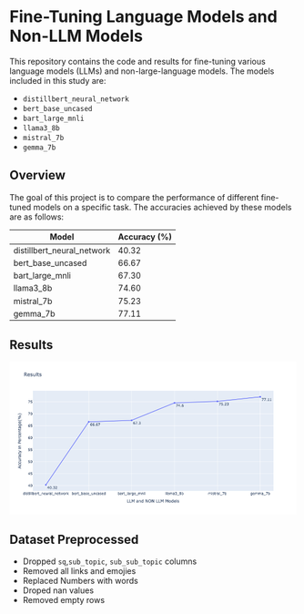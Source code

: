 # Fine-Tuning Language Models and Non-LLM Models

This repository contains the code and results for fine-tuning various language models (LLMs) and non-large-language models. The models included in this study are:

- `distillbert_neural_network`
- `bert_base_uncased`
- `bart_large_mnli`
- `llama3_8b`
- `mistral_7b`
- `gemma_7b`

## Overview

The goal of this project is to compare the performance of different fine-tuned models on a specific task. The accuracies achieved by these models are as follows:

| Model                   | Accuracy (%) |
|-------------------------|--------------|
| distillbert_neural_network | 40.32        |
| bert_base_uncased       | 66.67        |
| bart_large_mnli         | 67.30        |
| llama3_8b               | 74.60        |
| mistral_7b              | 75.23        |
| gemma_7b                | 77.11        |

## Results
![plot](newplot.png)
## Dataset Preprocessed
* Dropped `sq`,`sub_topic`, `sub_sub_topic` columns
* Removed all links and emojies
* Replaced Numbers with words
* Droped nan values
* Removed empty rows
